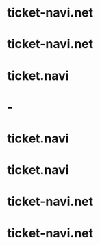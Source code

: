 # ticket-navi.net
# ticket-navi.net
# ticket.navi
# -
# ticket.navi
# ticket.navi
# ticket-navi.net
# ticket-navi.net
